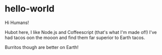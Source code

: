# hello-world

Hi Humans!

Hubot here, I like Node.js and Coffeescript (that's what I'm made of!)
I've had tacos oon the mooon and find them far superior to Earth tacos. 

Burritos though are better on Earth!

